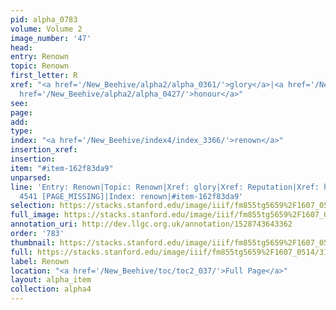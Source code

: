 ```yaml
---
pid: alpha_0783
volume: Volume 2
image_number: '47'
head: 
entry: Renown
topic: Renown
first_letter: R
xref: "<a href='/New_Beehive/alpha2/alpha_0361/'>glory</a>|<a href='/New_Beehive/alpha4/alpha_0788/'>Reputation</a>|<a
  href='/New_Beehive/alpha2/alpha_0427/'>honour</a>"
see: 
page: 
add: 
type: 
index: "<a href='/New_Beehive/index4/index_3366/'>renown</a>"
insertion_xref: 
insertion: 
item: "#item-162f83da9"
unparsed: 
line: 'Entry: Renown|Topic: Renown|Xref: glory|Xref: Reputation|Xref: honour|Xref:
  4541 [PAGE_MISSING]|Index: renown|#item-162f83da9'
selection: https://stacks.stanford.edu/image/iiif/fm855tg5659%2F1607_0514/312,891,3039,480/full/0/default.jpg
full_image: https://stacks.stanford.edu/image/iiif/fm855tg5659%2F1607_0514/full/full/0/default.jpg
annotation_uri: http://dev.llgc.org.uk/annotation/1528743643362
order: '783'
thumbnail: https://stacks.stanford.edu/image/iiif/fm855tg5659%2F1607_0514/312,891,600,180/250,/0/default.jpg
full: https://stacks.stanford.edu/image/iiif/fm855tg5659%2F1607_0514/312,891,3039,480/full/0/default.jpg
label: Renown
location: "<a href='/New_Beehive/toc/toc2_037/'>Full Page</a>"
layout: alpha_item
collection: alpha4
---
```


